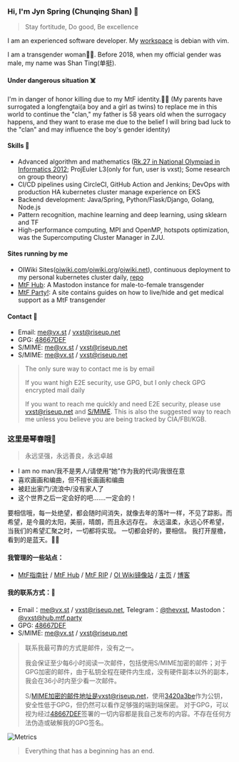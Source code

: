 ### Hi, I'm Jyn Spring (Chunqing Shan) 👋

> Stay fortitude, Do good, Be excellence

I am an experienced software developer. My [workspace](https://github.com/vxst/docker-workspace) is debian with vim.

I am a transgender woman🏳️‍⚧️. Before 2018, when my official gender was male, my name was Shan Ting(单挺).

#### Under dangerous situation ☠️

I'm in danger of honor killing due to my MtF identity.🏳️‍⚧️ 
(My parents have surrogated a longfengtai(a boy and a girl as twins) to replace me in this world 
to continue the "clan," my father is 58 years old when the surrogacy happens, 
and they want to erase me due to the belief 
I will bring bad luck to the "clan" and may influence the boy's gender identity)

#### Skills 🔧
 * Advanced algorithm and mathematics ([Rk.27 in National Olympiad in Informatics 2012](https://bytew.net/OIer/?query=UID4470); ProjEuler L3(only for fun, user is vxst); Some research on group theory)
 * CI/CD pipelines using CircleCI, GitHub Action and Jenkins; DevOps with production HA kubernetes cluster manage experience on EKS
 * Backend development: Java/Spring, Python/Flask/Django, Golang, Node.js
 * Pattern recognition, machine learning and deep learning, using sklearn and TF
 * High-performance computing, MPI and OpenMP, hotspots optimization, was the Supercomputing Cluster Manager in ZJU.

#### Sites running by me
 * OIWiki Sites([oiwiki.com](https://oiwiki.com)/[oiwiki.org](https://oiwiki.org)/[oiwiki.net](https://oiwiki.net)), continuous deployment to my personal kubernetes cluster daily, [repo](https://github.com/vxst/site-dockers)
 * [MtF Hub](https://hub.mtf.party): A Mastodon instance for male-to-female transgender
 * [MtF Party!](https://mtf.party): A site contains guides on how to live/hide and get medical support as a MtF transgender

#### Contact 📧

 * Email: me@vx.st / vxst@riseup.net
 * GPG: [48667DEF](https://raw.githubusercontent.com/vxst/vxst/main/48667DEF.asc)
 * S/MIME: [me@vx.st](https://raw.githubusercontent.com/vxst/vxst/main/me_vxst.crt) / [vxst@riseup.net](https://raw.githubusercontent.com/vxst/vxst/main/vxst_riseup.crt)
 * S/MIME: [me@vx.st](https://raw.githubusercontent.com/vxst/vxst/main/me_vxst.crt) / [vxst@riseup.net](https://raw.githubusercontent.com/vxst/vxst/main/vxst_riseup.crt)

> The only sure way to contact me is by email
>
> If you want high E2E security, use GPG, but I only check GPG encrypted mail daily
>
> If you want to reach me quickly and need E2E security, please use vxst@riseup.net and [S/MIME](https://raw.githubusercontent.com/vxst/vxst/main/vxst_riseup.crt). 
This is also the suggested way to reach me unless you believe you are being tracked by CIA/FBI/KGB.



### 这里是琴春哦👋

> 永远坚强，永远善良，永远卓越

 * I am no man/我不是男人/请使用“她”作为我的代词/我很在意
 * 喜欢画画和编曲，但不擅长画画和编曲
 * 被赶出家门/流浪中/没有家人了
 * 这个世界之后一定会好的吧.......一定会的！

要相信哦，每一处绝望，都会随时间消失，就像去年的落叶一样，不见了踪影。而希望，是今晨的太阳，美丽，晴朗，而且永远存在。
永远温柔，永远心怀希望，当我们的希望汇聚之时，一切都将实现。
一切都会好的，要相信。
我打开屋檐，看到的是蓝天。🏳️‍⚧️

#### 我管理的一些站点：
 * [MtF指南针](https://mtf.party) / [MtF Hub](https://hub.mtf.party) / [MtF RIP](https://mtf.rip) / [OI Wiki镜像站](https://oiwiki.com) / [主页](https://vx.st) / [博客](https://blog.vx.st)

#### 我的联系方式：📧
 * Email：me@vx.st / vxst@riseup.net, Telegram：[@thevxst](https://t.me/thevxst), Mastodon：[@vxst@hub.mtf.party](https://hub.mtf.party/@vxst)
 * GPG: [48667DEF](https://raw.githubusercontent.com/vxst/vxst/main/48667DEF.asc)
 * S/MIME: [me@vx.st](https://raw.githubusercontent.com/vxst/vxst/main/me_vxst.crt) / [vxst@riseup.net](https://raw.githubusercontent.com/vxst/vxst/main/vxst_riseup.crt)
 
> 联系我最可靠的方式是邮件，没有之一。
>
> 我会保证至少每6小时阅读一次邮件，包括使用S/MIME加密的邮件；对于GPG加密的邮件，由于私钥全程在硬件内生成，没有硬件副本以外的副本，我会在36小时内至少看一次邮件。
>
> S/MIME加密的邮件地址是vxst@riseup.net，使用[3420a3be](https://raw.githubusercontent.com/vxst/vxst/main/vxst_riseup.crt)作为公钥，安全性低于GPG，但仍然可以看作足够强的端到端保密。
> 对于GPG，可以视为经过[48667DEF](https://keys.openpgp.org/vks/v1/by-fingerprint/F2A1B804390558880DFEBBA0F085D7C448667DEF)签署的一切内容都是我自己发布的内容。不存在任何方法伪造或破解我的GPG签名。
 
![Metrics](https://metrics.lecoq.io/vxst?template=terminal&base.indepth=false&config.timezone=Asia%2FSingapore)
> Everything that has a beginning has an end.
